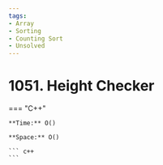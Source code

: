 ```yaml
---
tags:
- Array
- Sorting
- Counting Sort
- Unsolved
---
```



# 1051. Height Checker

=== "C++"

    **Time:** O()

    **Space:** O()

    ``` c++
    ```